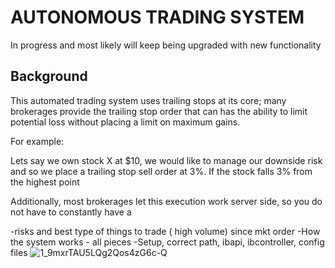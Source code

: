 # AUTONOMOUS TRADING SYSTEM
In progress and most likely will keep being upgraded with new functionality
## Background
This automated trading system uses trailing stops at its core; many brokerages provide the trailing stop order that can has the ability to limit potential loss without placing a limit on maximum gains.

For example:

Lets say we own stock X at $10, we would like to manage our downside risk and so we place a trailing stop sell order at 3%. If the stock falls 3% from the highest point

Additionally, most brokerages let this execution work server side, so you do not have to constantly have a



-risks and best type of things to trade ( high volume) since mkt order
-How the system works - all pieces
-Setup, correct path, ibapi, ibcontroller, config files
![1_9mxrTAU5LQg2Qos4zG6c-Q](https://user-images.githubusercontent.com/99143120/167326914-ce75de56-851e-42a1-92bb-38984915e8cf.png)
